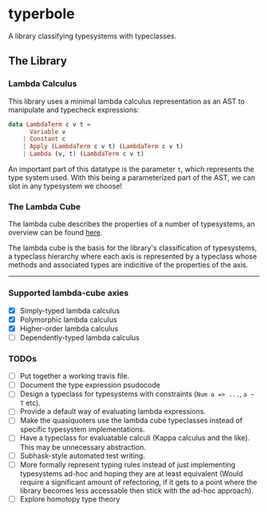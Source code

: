 # typerbole

A library classifying typesystems with typeclasses.

## The Library

### Lambda Calculus

This library uses a minimal lambda calculus representation as an AST to manipulate and typecheck expressions:

```haskell
data LambdaTerm c v t =
      Variable v
    | Constant c
    | Apply (LambdaTerm c v t) (LambdaTerm c v t)
    | Lambda (v, t) (LambdaTerm c v t)
```

An important part of this datatype is the parameter `t`, which represents the type system used. With this being a parameterized part of the AST, we can slot in any typesystem we choose!

### The Lambda Cube

The lambda cube describes the properties of a number of typesystems, an overview can be found [here](./lambdacube-overview.md).

The lambda cube is the basis for the library's classification of typesystems, a typeclass hierarchy where each axis is represented by a typeclass whose methods and associated types are indicitive of the properties of the axis.

***

### Supported lambda-cube axies

- [x] Simply-typed lambda calculus
- [x] Polymorphic lambda calculus
- [x] Higher-order lambda calculus
- [ ] Dependently-typed lambda calculus

### TODOs

- [ ] Put together a working travis file.
- [ ] Document the type expression psudocode
- [ ] Design a typeclass for typesystems with constraints (`Num a => ...`, `a ~ T` etc).
- [ ] Provide a default way of evaluating lambda expressions.
- [ ] Make the quasiquoters use the lambda cube typeclasses instead of specific typesystem implementations.
- [ ] Have a typeclass for evaluatable calculi (Kappa calculus and the like). This may be unnecessary abstraction.
- [ ] Subhask-style automated test writing.
- [ ] More formally represent typing rules instead of just implementing typesystems ad-hoc and hoping they are at least equivalent (Would require a significant amount of refectoring, if it gets to a point where the library becomes less accessable then stick with the ad-hoc approach).
- [ ] Explore homotopy type theory
